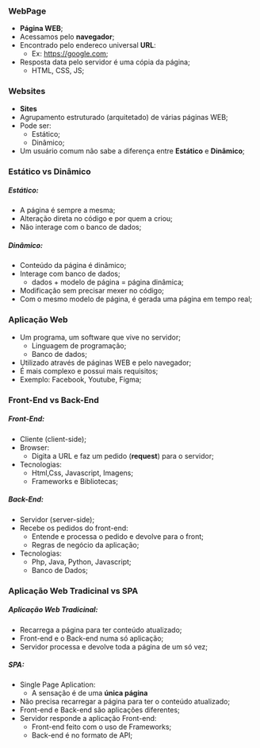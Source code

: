 ### WebPage

- **Página WEB**;
- Acessamos pelo **navegador**;
- Encontrado pelo endereco universal **URL**:
  - Ex: https://google.com;
- Resposta data pelo servidor é uma cópia da página;
  - HTML, CSS, JS;

### Websites

- **Sites**
- Agrupamento estruturado (arquitetado) de várias páginas WEB;
- Pode ser:
  - Estático;
  - Dinâmico;
- Um usuário comum não sabe a diferença entre **Estático** e **Dinâmico**;

### Estático vs Dinâmico

##### Estático:

- A página é sempre a mesma;
- Alteração direta no código e por quem a criou;
- Não interage com o banco de dados;

##### Dinâmico:

- Conteúdo da página é dinâmico;
- Interage com banco de dados;
  - dados + modelo de página = página dinâmica;
- Modificação sem precisar mexer no código;
- Com o mesmo modelo de página, é gerada uma página em tempo real;

### Aplicação Web

- Um programa, um software que vive no servidor;
  - Linguagem de programação;
  - Banco de dados;
- Utilizado através de páginas WEB e pelo navegador;
- É mais complexo e possui mais requisitos;
- Exemplo: Facebook, Youtube, Figma;

### Front-End vs Back-End

##### Front-End:

- Cliente (client-side);
- Browser:
  - Digita a URL e faz um pedido (**request**) para o servidor;
- Tecnologias:
  - Html,Css, Javascript, Imagens;
  - Frameworks e Bibliotecas;

##### Back-End:

- Servidor (server-side);
- Recebe os pedidos do front-end:
  - Entende e processa o pedido e devolve para o front;
  - Regras de negócio da aplicação;
- Tecnologias:
  - Php, Java, Python, Javascript;
  - Banco de Dados;

### Aplicação Web Tradicinal vs SPA

##### Aplicação Web Tradicinal:

- Recarrega a página para ter conteúdo atualizado;
- Front-end e o Back-end numa só aplicação;
- Servidor processa e devolve toda a página de um só vez;

##### SPA:

- Single Page Aplication:
  - A sensação é de uma **única página**
- Não precisa recarregar a página para ter o conteúdo atualizado;
- Front-end e Back-end são aplicações diferentes;
- Servidor responde a aplicação Front-end:
  - Front-end feito com o uso de Frameworks;
  - Back-end é no formato de API;